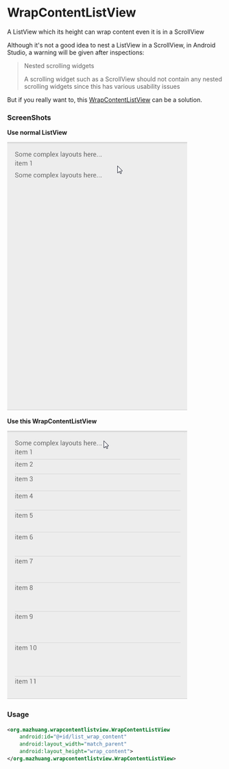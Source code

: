 # WrapContentListView
A ListView which its height can wrap content even it is in a ScrollView

Although it's not a good idea to nest a ListView in a ScrollView, in Android Studio, a warning will be given after inspections:

> Nested scrolling widgets
>
> A scrolling widget such as a ScrollView should not contain any nested scrolling widgets since this has various usability issues

But if you really want to, this [WrapContentListView](/app/src/main/java/org/mazhuang/wrapcontentlistview/WrapContentListView.java) can be a solution.

### ScreenShots

**Use normal ListView**

![unwanted](/screenshots/unwanted.gif)

**Use this WrapContentListView**

![wanted](/screenshots/wanted.gif)

### Usage

```xml
<org.mazhuang.wrapcontentlistview.WrapContentListView
    android:id="@+id/list_wrap_content"
    android:layout_width="match_parent"
    android:layout_height="wrap_content">
</org.mazhuang.wrapcontentlistview.WrapContentListView>
```
